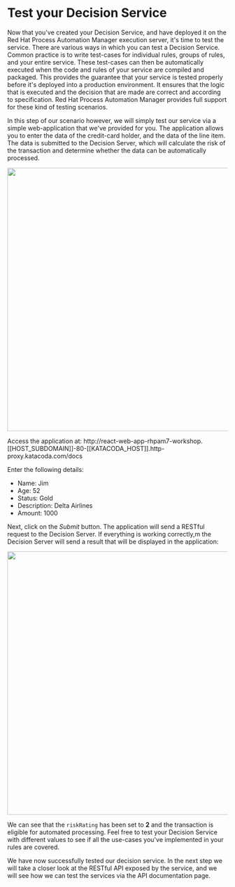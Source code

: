 # Test your Decision Service

Now that you've created your Decision Service, and have deployed it on the Red Hat Process Automation Manager execution server, it's time to test the service. There are various ways in which you can test a Decision Service. Common practice is to write test-cases for individual rules, groups of rules, and your entire service. These test-cases can then be automatically executed when the code and rules of your service are compiled and packaged. This provides the guarantee that your service is tested properly before it's deployed into a production environment. It ensures that the logic that is executed and the decision that are made are correct and according to specification. Red Hat Process Automation Manager provides full support for these kind of testing scenarios.

In this step of our scenario however, we will simply test our service via a simple web-application that we've provided for you. The application allows you to enter the data of the credit-card holder, and the data of the line item. The data is submitted to the Decision Server, which will calculate the risk of the transaction and determine whether the data can be automatically processed.

<img src="../../assets/middleware/rhpam-7-workshop/reactjs-app.png"  width="600" />

Access the application at: http://react-web-app-rhpam7-workshop.[[HOST_SUBDOMAIN]]-80-[[KATACODA_HOST]].http-proxy.katacoda.com/docs

Enter the following details:
- Name: Jim
- Age: 52
- Status: Gold
- Description: Delta Airlines
- Amount: 1000

Next, click on the _Submit_ button. The application will send a RESTful request to the Decision Server. If everything is working correctly,m the Decision Server will send a result that will be displayed in the application:

<img src="../../assets/middleware/rhpam-7-workshop/reactjs-app-request-response.png"  width="600" />

We can see that the `riskRating` has been set to **2** and the transaction is eligible for automated processing. Feel free to test your Decision Service with different values to see if all the use-cases you've implemented in your rules are covered.

We have now successfully tested our decision service. In the next step we will take a closer look at the RESTful API exposed by the service, and we will see how we can test the services via the API documentation page.
